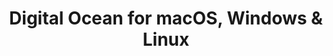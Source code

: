 ---
name: Digital Ocean
url: 'https://cloud.digitalocean.com'
category: Business
title: 'Digital Ocean for macOS, Windows & Linux'
key: digital-ocean

---